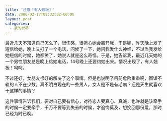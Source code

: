 ```yaml
---
title: '注意！有人翘板！'
date: 2006-02-17T09:32:32+00:00
layout: post
categories:
  - 我的世界
---
```


最近几天不知道自己怎么了，很伤感，很担心她会离开我，于是呢，昨天晚上发了短信给她，晚上又打了一个电话，问候了一下，她问我发什么神经，不过当我发给她短信的时候，她都笑了，她说人就是这么奇怪。于是，她告诉我，最近几天她的一个男性朋友总是晚上给她电话，14号晚上还要约她出来。情况出现了，有人翘板！呵呵。

不过还好，女朋友很好的解决了这个事情。但是也说明了目前危险重重啊，图谋不轨的人不在少数，真不明白现在的一些男人，女人是不是有毛病？还是天生就喜欢干这样的事情？

这件事情告诉我们，要对自己要有信心，对待恋人要真心、真诚，也许就是该牵手的时候一定要牵手，千万不要等到失去的时候，才追悔莫及，想挽回那份爱，那时已经为时已晚。